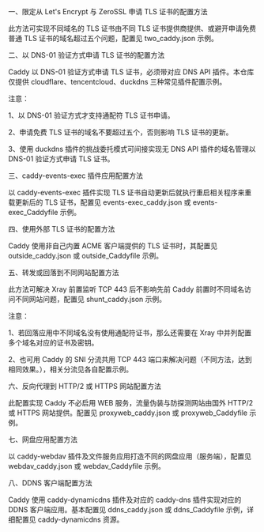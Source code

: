 一、限定从 Let's Encrypt 与 ZeroSSL 申请 TLS 证书的配置方法

此方法可实现不同域名的 TLS 证书由不同 TLS 证书提供商提供、或避开申请免费普通 TLS 证书的域名超过五个问题，配置见 two_caddy.json 示例。

二、以 DNS-01 验证方式申请 TLS 证书的配置方法

Caddy 以 DNS-01 验证方式申请 TLS 证书，必须带对应 DNS API 插件。本仓库仅提供 cloudflare、tencentcloud、duckdns 三种常见插件配置示例。

注意：

1、以 DNS-01 验证方式才支持通配符 TLS 证书申请。

2、申请免费 TLS 证书的域名不要超过五个，否则影响 TLS 证书的更新。

3、使用 duckdns 插件的挑战委托模式可间接实现无 DNS API 插件的域名管理以 DNS-01 验证方式申请 TLS 证书。

三、caddy-events-exec 插件应用配置方法

以 caddy-events-exec 插件实现 TLS 证书自动更新后就执行重启相关程序来重载更新后的 TLS 证书，配置见 events-exec_caddy.json 或 events-exec_Caddyfile 示例。

四、使用外部 TLS 证书的配置方法

Caddy 使用非自己内置 ACME 客户端提供的 TLS 证书时，其配置见 outside_caddy.json 或 outside_Caddyfile 示例。

五、转发或回落到不同网站配置方法

此方法可解决 Xray 前置监听 TCP 443 后不影响先前 Caddy 前置时不同域名访问不同网站问题，配置见 shunt_caddy.json 示例。

注意：

1、若回落应用中不同域名没有使用通配符证书，那么还需要在 Xray 中并列配置多个域名对应的证书及密钥。

2、也可用 Caddy 的 SNI 分流共用 TCP 443 端口来解决问题（不同方法，达到相同效果。），相关分流见各自配置示例。

六、反向代理到 HTTP/2 或 HTTPS 网站配置方法

此配置实现 Caddy 不必启用 WEB 服务，流量伪装与防探测网站由国外 HTTP/2 或 HTTPS 网站提供。配置见 proxyweb_caddy.json 或 proxyweb_Caddyfile 示例。

七、网盘应用配置方法

以 caddy-webdav 插件及文件服务应用打造不同的网盘应用（服务端），配置见 webdav_caddy.json 或 webdav_Caddyfile 示例。

八、DDNS 客户端配置方法

Caddy 使用 caddy-dynamicdns 插件及对应的 caddy-dns 插件实现对应的 DDNS 客户端应用。基本配置见 ddns_caddy.json 或 ddns_Caddyfile 示例，详细配置见 caddy-dynamicdns 资源。
